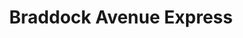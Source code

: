 ---
title: "Braddock Avenue Express"
url: /pittsburgh/braddock-avenue-express/
shop: convenience
---